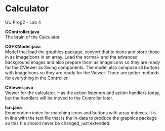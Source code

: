 # Calculator
UU Prog2 - Lab 4

<p><b>
CController.java
</b><br>
The brain of the Calculator

<p><b>
CGFXModel.java
</b><br>
Model that load the graphics package, convert that to icons and store those in as ImageIcons in an array.
Load the normal- and the advanced background images and also prepare them as ImageIcons so they are ready for the CViewer as Swing components.
The model also compose all buttons with ImageIcons so they are ready for the Viewer. There are getter methods for everything in the Controller.

<p><b>
CViewer.java
</b><br>
Viewer for the calculator. Has the action listeners and action handlers today, but the handlers will be moved to the Controller later.

<p><b>
Icn.java
</b><br>
Enumeration index for matching icons and buttons with array-indexes. It is in line with the text file that is the in-data to produce the graphics package so this file should never be changed, just extended.
